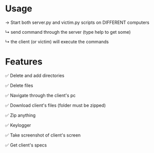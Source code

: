 # Usage

→ Start both server.py and victim.py scripts on DIFFERENT computers

↳ send command through the server (type help to get some)

↳ the client (or victim) will execute the commands

# Features

✅ Delete and add directories

✅ Delete files

✅ Navigate through the client's pc

✅ Download client's files (folder must be zipped)

✅ Zip anything

✅ Keylogger

✅ Take screenshot of client's screen

✅ Get client's specs

